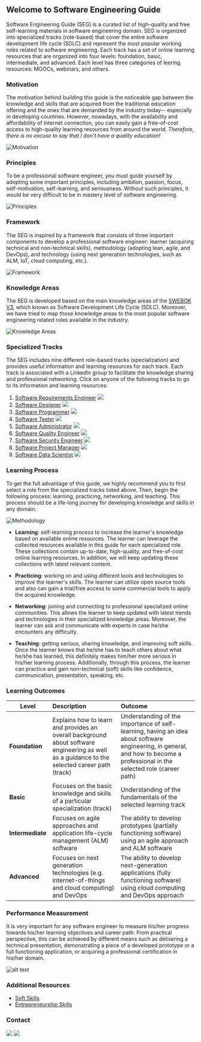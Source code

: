 ## Welcome to Software Engineering Guide

Software Engineering Guide (SEG) is a curated list of high-quality and free self-learning materials in software engineering domain. SEG is organized into specialized tracks (role-based) that cover the entire software development life cycle (SDLC) and represent the most popular working roles related to software engineering. Each track has a set of online learning resources that are organized into four levels: foundation, basic, intermediate, and advanced. Each level has three categories of leering resources: MOOCs, webinars, and others.

### Motivation

The motivation behind building this guide is the noticeable gap between the knowledge and skills that are acquired from the traditional education offering and the ones that are demanded by the industry today-- especially in developing countries. However, nowadays, with the availability and affordability of internet connection, you can easily gain a free-of-cost access to high-quality learning resources from around the world. *Therefore, there is no excuse to say that I don't have a quality education!*

![](Slide2.JPG "Motivation")

### Principles

To be a professional software engineer, you must guide yourself by adopting some important principles, including ambition, passion, focus, self-motivation, self-learning, and seriousness. Without such principles, it would be very difficult to be in mastery level of software engineering.

![](Slide5.JPG "Principles") 

### Framework

The SEG is inspired by a framework that consists of three important components to develop a professional software engineer: learner (acquiring technical and non-technical skills), methodology (adopting lean, agile, and DevOps), and technology (using next generation technologies, such as ALM, IoT, cloud computing, etc.).

![](Slide7.JPG "Framework") 

### Knowledge Areas

The SEG is developed based on the main knowledge areas of the [SWEBOK V3](https://www.computer.org/web/swebok/v3), which known as Software Development Life Cycle (SDLC). Moreover, we have tried to map those knowledge areas to the most popular software engineering related roles available in the industry.

![](Slide8.JPG "Knowledge Areas") 

### Specialized Tracks

The SEG includes nine different role-based tracks (specialization) and provides useful information and learning resources for each track. Each track is associated with a LinkedIn group to facilitate the knowledge sharing and professional networking. Click on anyone of the following tracks to go to its information and learning resources:

1. [Software Requirements Engineer]() [![](linkedin_small.png)](https://www.linkedin.com/groups/10326019)
2. [Software Designer]() [![](linkedin_small.png)](https://www.linkedin.com/groups/10322891)
3. [Software Programmer]() [![](linkedin_small.png)](https://www.linkedin.com/groups/10324839)
4. [Software Tester]() [![](linkedin_small.png)](https://www.linkedin.com/groups/10324870)
5. [Software Administrator]() [![](linkedin_small.png)](https://www.linkedin.com/groups/10322892)
6. [Software Quality Engineer]() [![](linkedin_small.png)](https://www.linkedin.com/groups/10332028)
7. [Software Security Engineer]() [![](linkedin_small.png)](https://www.linkedin.com/groups/10325821)
8. [Software Project Manager]() [![](linkedin_small.png)](https://www.linkedin.com/groups/10325814)
9. [Software Data Scientist]() [![](linkedin_small.png)](https://www.linkedin.com/groups/10324852)

### Learning Process

To get the full advantage of this guide, we highly recommend you to first select a role from the specialized tracks listed above. Then, begin the following process: learning, practicing, networking, and teaching. This process should be a life-long journey for developing knowledge and skills in any domain.

![](Slide9.JPG "Methodology") 

- **Learning**: self-learning process to increase the learner's knowledge based on available online resources. The learner can leverage the collected resources available in this guide for each specialized role. These collections contain up-to-date, high-quality, and free-of-cost online learning resources. In addition, we will keep updating these collections with latest relevant content.

- **Practicing**: working on and using different tools and technologies to improve the learner's skills. The learner can utilize open source tools and also can gain a trial/free access to some commercial tools to apply the acquired knowledge.

- **Networking**: joining and connecting to professional specialized online communities. This allows the learner to keep updated with latest trends and technologies in their specialized knowledge areas. Moreover, the learner can ask and communicate with experts in case he/she encounters any difficulty.

- **Teaching**: getting serious, sharing knowledge, and improving soft skills. Once the learner knows that he/she has to teach others about what he/she has learned, this definitely makes him/her more serious in his/her learning process. Additionally, through this process, the learner can practice and gain non-technical (soft) skills like confidence, communication, presentation, speaking, etc.

### Learning Outcomes

| Level        | Description           | Outcome  |
| ------------- |:-------------| :-----|
| **Foundation**     | Explains how to learn and provides an overall background about software engineering as well as a guidance to the selected career path (track) | Understanding of the importance of self-learning, having an idea about software engineering, in general, and how to become a professional in the selected role (career path) |
| **Basic**     | Focuses on the basic knowledge and skills of a particular specialization (track)     |   Understanding of the fundamentals of the selected learning track |
| **Intermediate** | Focuses on agile approaches and application life-cycle management (ALM) software      |    The ability to develop prototypes (partially functioning software) using an agile approach and ALM software |
| **Advanced** | Focuses on next generation technologies (e.g. internet-of-things and cloud computing) and DevOps      |    The ability to develop next-generation applications (fully functioning software) using cloud computing and DevOps approach |

### Performance Measurement

It is very important for any software engineer to measure his/her progress towards his/her learning objectives and career path. From practical perspective, this can be achieved by different means such as delivering a technical presentation, demonstrating a piece of a developed prototype or a full functioning application, or acquiring a professional certification in his/her domain.

![alt text](Slide12.JPG "Performance Measurement") 

### Additional Resources

- [Soft Skills]()
- [Entrepreneurship Skills]()

### Contact

[![](Twitter.png)](https://twitter.com/SWE_Guide) [![](Linkedin.png)](https://www.linkedin.com/groups/10323987)


